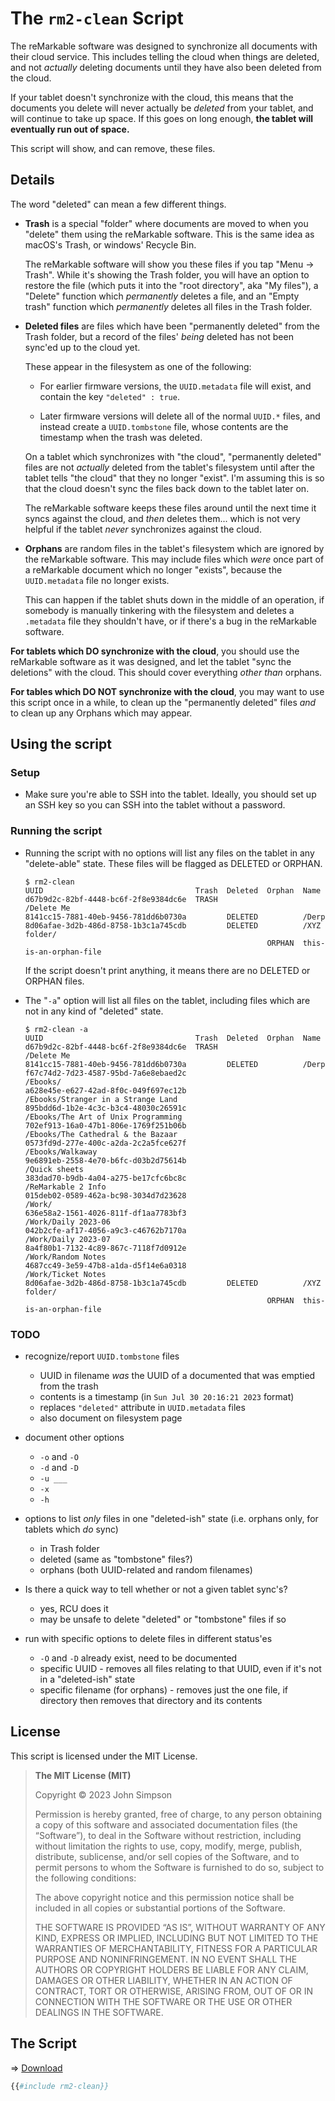 # The `rm2-clean` Script

The reMarkable software was designed to synchronize all documents with their cloud service. This includes telling the cloud when things are deleted, and not *actually* deleting documents until they have also been deleted from the cloud.

If your tablet doesn't synchronize with the cloud, this means that the documents you delete will never actually be *deleted* from your tablet, and will continue to take up space. If this goes on long enough, **the tablet will eventually run out of space.**

This script will show, and can remove, these files.

## Details

The word "deleted" can mean a few different things.

* **Trash** is a special "folder" where documents are moved to when you "delete" them using the reMarkable software. This is the same idea as macOS's Trash, or windows' Recycle Bin.

    The reMarkable software will show you these files if you tap "Menu &#x2192; Trash". While it's showing the Trash folder, you will have an option to restore the file (which puts it into the "root directory", aka "My files"), a "Delete" function which *permanently* deletes a file, and an "Empty trash" function which *permanently* deletes all files in the Trash folder.

* **Deleted files** are files which have been "permanently deleted" from the Trash folder, but a record of the files' *being* deleted has not been sync'ed up to the cloud yet.

    These appear in the filesystem as one of the following:

    * For earlier firmware versions, the `UUID.metadata` file will exist, and contain the key `"deleted" : true`.

    * Later firmware versions will delete all of the normal `UUID.*` files, and instead create a `UUID.tombstone` file, whose contents are the timestamp when the trash was deleted.

    On a tablet which synchronizes with "the cloud", "permanently deleted" files are not *actually* deleted from the tablet's filesystem until after the tablet tells "the cloud" that they no longer "exist". I'm assuming this is so that the cloud doesn't sync the files back down to the tablet later on.

    The reMarkable software keeps these files around until the next time it syncs against the cloud, and *then* deletes them... which is not very helpful if the tablet *never* synchronizes against the cloud.

* **Orphans** are random files in the tablet's filesystem which are ignored by the reMarkable software. This may include files which *were* once part of a reMarkable document which no longer "exists", because the `UUID.metadata` file no longer exists.

    This can happen if the tablet shuts down in the middle of an operation, if somebody is manually tinkering with the filesystem and deletes a `.metadata` file they shouldn't have, or if there's a bug in the reMarkable software.


**For tablets which DO synchronize with the cloud**, you should use the reMarkable software as it was designed, and let the tablet "sync the deletions" with the cloud. This should cover everything *other than* orphans.

**For tables which DO NOT synchronize with the cloud**, you may want to use this script once in a while, to clean up the "permanently deleted" files *and* to clean up any Orphans which may appear.

## Using the script

### Setup

* Make sure you're able to SSH into the tablet. Ideally, you should set up an SSH key so you can SSH into the tablet without a password.

### Running the script

* Running the script with no options will list any files on the tablet in any "delete-able" state. These files will be flagged as DELETED or ORPHAN.

    ```
    $ rm2-clean
    UUID                                  Trash  Deleted  Orphan  Name
    d67b9d2c-82bf-4448-bc6f-2f8e9384dc6e  TRASH                   /Delete Me
    8141cc15-7881-40eb-9456-781dd6b0730a         DELETED          /Derp
    8d06afae-3d2b-486d-8758-1b3c1a745cdb         DELETED          /XYZ folder/
                                                          ORPHAN  this-is-an-orphan-file
    ```

    If the script doesn't print anything, it means there are no DELETED or ORPHAN files.

* The "`-a`" option will list all files on the tablet, including files which are not in any kind of "deleted" state.

    ```
    $ rm2-clean -a
    UUID                                  Trash  Deleted  Orphan  Name
    d67b9d2c-82bf-4448-bc6f-2f8e9384dc6e  TRASH                   /Delete Me
    8141cc15-7881-40eb-9456-781dd6b0730a         DELETED          /Derp
    f67c74d2-7d23-4587-95bd-7a6e8ebaed2c                          /Ebooks/
    a628e45e-e627-42ad-8f0c-049f697ec12b                          /Ebooks/Stranger in a Strange Land
    895bdd6d-1b2e-4c3c-b3c4-48030c26591c                          /Ebooks/The Art of Unix Programming
    702ef913-16a0-47b1-806e-1769f251b06b                          /Ebooks/The Cathedral & the Bazaar
    0573fd9d-277e-400c-a2da-2c2a5fce627f                          /Ebooks/Walkaway
    9e6891eb-2558-4e70-b6fc-d03b2d75614b                          /Quick sheets
    383dad70-b9db-4a04-a275-be17cfc6bc8c                          /ReMarkable 2 Info
    015deb02-0589-462a-bc98-3034d7d23628                          /Work/
    636e58a2-1561-4026-811f-df1aa7783bf3                          /Work/Daily 2023-06
    042b2cfe-af17-4056-a9c3-c46762b7170a                          /Work/Daily 2023-07
    8a4f80b1-7132-4c89-867c-7118f7d0912e                          /Work/Random Notes
    4687cc49-3e59-47b8-a1da-d5f14e6a0318                          /Work/Ticket Notes
    8d06afae-3d2b-486d-8758-1b3c1a745cdb         DELETED          /XYZ folder/
                                                          ORPHAN  this-is-an-orphan-file
    ```

### TODO

* recognize/report `UUID.tombstone` files
    * UUID in filename *was* the UUID of a documented that was emptied from the trash
    * contents is a timestamp (in `Sun Jul 30 20:16:21 2023` format)
    * replaces `"deleted"` attribute in `UUID.metadata` files
    * also document on filesystem page

* document other options
    * `-o` and `-O`
    * `-d` and `-D`
    * `-u ___`
    * `-x`
    * `-h`

- options to list *only* files in one "deleted-ish" state (i.e. orphans only, for tablets which *do* sync)
    - in Trash folder
    - deleted (same as "tombstone" files?)
    - orphans (both UUID-related and random filenames)

- Is there a quick way to tell whether or not a given tablet sync's?
    - yes, RCU does it
    - may be unsafe to delete "deleted" or "tombstone" files if so

- run with specific options to delete files in different status'es
    - `-O` and `-D` already exist, need to be documented
    - specific UUID - removes all files relating to that UUID, even if it's not in a "deleted-ish" state
    - specific filename (for orphans) - removes just the one file, if directory then removes that directory and its contents

## License

This script is licensed under the MIT License.

> **The MIT License (MIT)**
>
> Copyright &copy; 2023 John Simpson
>
> Permission is hereby granted, free of charge, to any person obtaining a copy of this software and associated documentation files (the “Software”), to deal in the Software without restriction, including without limitation the rights to use, copy, modify, merge, publish, distribute, sublicense, and/or sell copies of the Software, and to permit persons to whom the Software is furnished to do so, subject to the following conditions:
>
> The above copyright notice and this permission notice shall be included in all copies or substantial portions of the Software.
>
> THE SOFTWARE IS PROVIDED “AS IS”, WITHOUT WARRANTY OF ANY KIND, EXPRESS OR IMPLIED, INCLUDING BUT NOT LIMITED TO THE WARRANTIES OF MERCHANTABILITY, FITNESS FOR A PARTICULAR PURPOSE AND NONINFRINGEMENT. IN NO EVENT SHALL THE AUTHORS OR COPYRIGHT HOLDERS BE LIABLE FOR ANY CLAIM, DAMAGES OR OTHER LIABILITY, WHETHER IN AN ACTION OF CONTRACT, TORT OR OTHERWISE, ARISING FROM, OUT OF OR IN CONNECTION WITH THE SOFTWARE OR THE USE OR OTHER DEALINGS IN THE SOFTWARE.

## The Script

&#x21D2; [Download](rm2-clean)

```perl
{{#include rm2-clean}}
```
